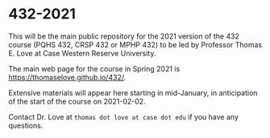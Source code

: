 # 432-2021

This will be the main public repository for the 2021 version of the 432 course (PQHS 432, CRSP 432 or MPHP 432) to be led by Professor Thomas E. Love at Case Western Reserve University.

The main web page for the course in Spring 2021 is https://thomaselove.github.io/432/.

Extensive materials will appear here starting in mid-January, in anticipation of the start of the course on 2021-02-02.

Contact Dr. Love at `thomas dot love at case dot edu` if you have any questions.

